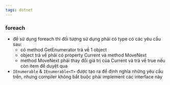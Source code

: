 ```yaml
---
tags: dotnet 
---
```

### foreach

- để sử dụng foreach thì đối tượng sử dụng phải có type có các yêu cầu sau:
    - có method GetEnumerator trả về 1 object
    - object trả về phải có property Current và method MoveNext
    - method MoveNext phải thay đổi giá trị của Current và trả về true nếu còn item để duyệt qua
- `IEnumerable` & `IEnumerable<T>` được tạo ra để định nghĩa những yêu cầu trên, nhưng compiler không bắt buộc phải implement các interface này